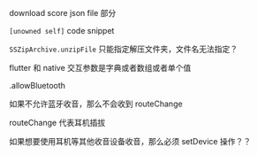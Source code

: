 download score json file 部分

`[unowned self]` code snippet 

`SSZipArchive.unzipFile` 只能指定解压文件夹，文件名无法指定？

flutter 和 native 交互参数是字典或者数组或者单个值

.allowBluetooth

如果不允许蓝牙收音，那么不会收到 routeChange

routeChange 代表耳机插拔

如果想要使用耳机等其他收音设备收音，那么必须 setDevice 操作？？